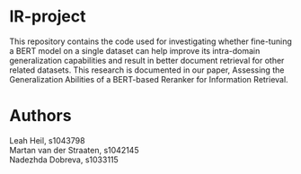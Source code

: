 # IR-project

This repository contains the code used for investigating whether fine-tuning a BERT model on a single dataset can help improve its intra-domain generalization capabilities and result in better document retrieval for other related datasets. This research is documented in our paper, Assessing the Generalization Abilities of a BERT-based Reranker for Information Retrieval. 

# Authors
Leah Heil, s1043798   
Martan van der Straaten, s1042145   
Nadezhda Dobreva, s1033115
